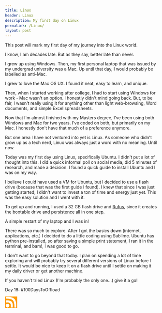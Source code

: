 ```yaml
---
title: Linux
header: Linux
description: My first day on Linux
permalink: /Linux/
layout: post
---
```


This post will mark my first day of my journey into the Linux world.

I know, I am decades late. But as they say, better late than never.

I grew up using Windows. Then, my first personal laptop that was issued by my undergrad university was a Mac. Up until that day, I would probably be labelled as anti-Mac.

I grew to love the Mac OS UX. I found it neat, easy to learn, and unique.

Then, when I started working after college, I had to start using Windows for work - Mac wasn't an option. I honestly didn't mind going back. But, to be fair, I wasn't really using it for anything other than light web-browsing, Word documents, and simple Excel spreadsheets.

Now that I'm almost finished with my Masters degree, I've been using both Windows and Mac for two years. I've coded on both, but primarily on my Mac. I honestly don't have that much of a preference anymore.

But one area I have not ventured into yet is Linux. As someone who didn't grow up as a tech nerd, Linux was always just a word with no meaning. Until now.

Today was my first day using Linux, specifically Ubuntu. I didn't put a lot of thought into this. I did a quick informal poll on social media, did 5 minutes of research, and made a decision. I found a quick guide to install Ubuntu and I was on my way.

I believe I could have used a VM for Ubuntu, but I decided to use a flash drive (because that was the first guide I found). I knew that since I was just getting started, I didn't want to invest a ton of time and energy just yet. This was the easy solution and I went with it.

To get up and running, I used a 32 GB flash drive and <a href="https://rufus.ie/">Rufus</a>,
since it creates the bootable drive and persistence all in one step.

A simple restart of my laptop and I was in!

There was so much to explore. After I got the basics down (internet, applications, etc.) I decided to do a little coding using Sublime. Ubuntu has python pre-installed, so after saving a simple print statement, I ran it in the terminal, and bam!, I was good to go.

I don't want to go beyond that today. I plan on spending a lot of time exploring and will probably try several different versions of Linux before I settle. It would be nice to keep it on a flash drive until I settle on making it my daily driver or get another machine.

If you haven't tried Linux (I'm probably the only one...) give it a go!

Day 18: #100DaysToOffload

<a href="https://rmooreblog.netlify.app/feed.xml"><img src="/assets/images/rss_feed.jpg" style="opacity:1;" width="40"/></a>
